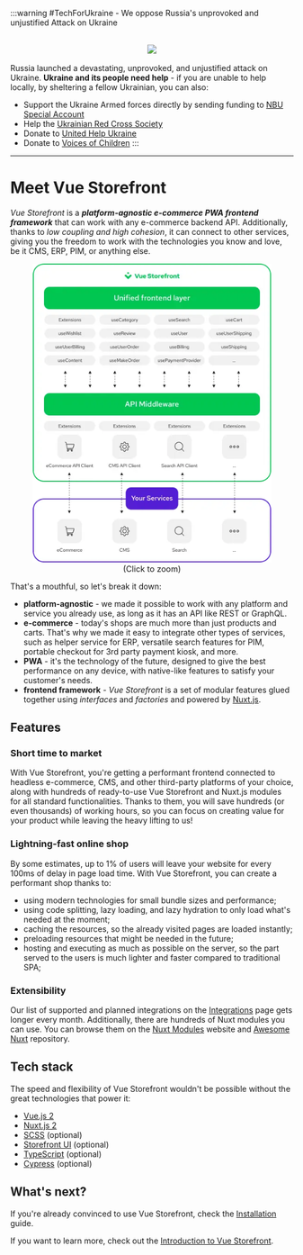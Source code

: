 :::warning #TechForUkraine - We oppose Russia's unprovoked and unjustified Attack on Ukraine

<br>
<center>
  <img src="https://user-images.githubusercontent.com/1626923/155853691-d6d0a541-d3b9-40bf-b8f5-2d38303e9e49.png" />
</center>

Russia launched a devastating, unprovoked, and unjustified attack on Ukraine. **Ukraine and its people need help** - if you are unable to help locally, by sheltering a fellow Ukrainian, you can also:

* Support the Ukraine Armed forces directly by sending funding to [NBU Special Account](https://bank.gov.ua/en/news/all/natsionalniy-bank-vidkriv-spetsrahunok-dlya-zboru-koshtiv-na-potrebi-armiyi)
* Help the [Ukrainian Red Cross Society](https://www.icrc.org/en/where-we-work/europe-central-asia/ukraine)
* Donate to [United Help Ukraine](https://unitedhelpukraine.org/)
* Donate to [Voices of Children](https://voices.org.ua/en/)
:::

---------

# Meet Vue Storefront

_Vue Storefront_ is a ___platform-agnostic e-commerce PWA frontend framework___ that can work with any e-commerce backend API. Additionally, thanks to _low coupling and high cohesion_, it can connect to other services, giving you the freedom to work with the technologies you know and love, be it CMS, ERP, PIM, or anything else.

<figure style="text-align: center">
  <img
    src="./images/high-level-architecture.webp"
    alt="Vue Storefront architecture consisting of two main layers called 'Unified frontend' and 'API Middleware' communicating with external services"
  />
  <figcaption style="font-size: 0.9rem">(Click to zoom)</figcaption>
</figure>

That's a mouthful, so let's break it down:
 - __platform-agnostic__ - we made it possible to work with any platform and service you already use, as long as it has an API like REST or GraphQL.
 - __e-commerce__ - today's shops are much more than just products and carts. That's why we made it easy to integrate other types of services, such as helper service for ERP, versatile search features for PIM, portable checkout for 3rd party payment kiosk, and more.
 - __PWA__ - it's the technology of the future, designed to give the best performance on any device, with native-like features to satisfy your customer's needs.
 - __frontend framework__ - _Vue Storefront_ is a set of modular features glued together using _interfaces_ and _factories_ and powered by [Nuxt.js](https://nuxtjs.org/).

## Features

### Short time to market

With Vue Storefront, you're getting a performant frontend connected to headless e-commerce, CMS, and other third-party platforms of your choice, along with hundreds of ready-to-use Vue Storefront and Nuxt.js modules for all standard functionalities. Thanks to them, you will save hundreds (or even thousands) of working hours, so you can focus on creating value for your product while leaving the heavy lifting to us!

### Lightning-fast online shop

By some estimates, up to 1% of users will leave your website for every 100ms of delay in page load time. With Vue Storefront, you can create a performant shop thanks to:
- using modern technologies for small bundle sizes and performance;
- using code splitting, lazy loading, and lazy hydration to only load what's needed at the moment;
- caching the resources, so the already visited pages are loaded instantly;
- preloading resources that might be needed in the future;
- hosting and executing as much as possible on the server, so the part served to the users is much lighter and faster compared to traditional SPA;

### Extensibility

Our list of supported and planned integrations on the [Integrations](./integrations) page gets longer every month. Additionally, there are hundreds of Nuxt modules you can use. You can browse them on the [Nuxt Modules](https://modules.nuxtjs.org/) website and [Awesome Nuxt](https://github.com/nuxt-community/awesome-nuxt) repository.

## Tech stack

The speed and flexibility of Vue Storefront wouldn't be possible without the great technologies that power it:

- [Vue.js 2](https://v2.vuejs.org/v2/guide)
- [Nuxt.js 2](https://nuxtjs.org/docs/get-started)
- [SCSS](https://sass-lang.com/) (optional)
- [Storefront UI](https://www.storefrontui.io/) (optional)
- [TypeScript](https://www.typescriptlang.org/docs/home) (optional)
- [Cypress](https://www.cypress.io/) (optional)

## What's next?

If you're already convinced to use Vue Storefront, check the [Installation](./general/installation.html) guide.

If you want to learn more, check out the [Introduction to Vue Storefront](./getting-started/introduction.html).
